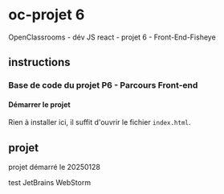 # oc-projet 6
OpenClassrooms - dév JS react - projet 6 - Front-End-Fisheye

## instructions

### Base de code du projet P6 - Parcours Front-end

#### Démarrer le projet

Rien à installer ici, il suffit d'ouvrir le fichier `index.html`.

## projet

projet démarré le 20250128

test JetBrains WebStorm